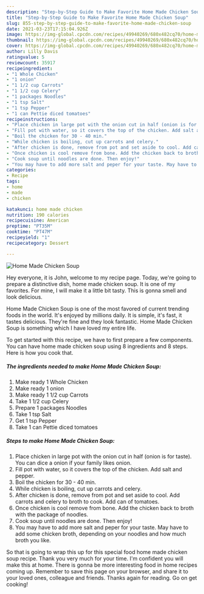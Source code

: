 ```yaml
---
description: "Step-by-Step Guide to Make Favorite Home Made Chicken Soup"
title: "Step-by-Step Guide to Make Favorite Home Made Chicken Soup"
slug: 855-step-by-step-guide-to-make-favorite-home-made-chicken-soup
date: 2021-03-23T17:15:04.926Z
image: https://img-global.cpcdn.com/recipes/49940269/680x482cq70/home-made-chicken-soup-recipe-main-photo.jpg
thumbnail: https://img-global.cpcdn.com/recipes/49940269/680x482cq70/home-made-chicken-soup-recipe-main-photo.jpg
cover: https://img-global.cpcdn.com/recipes/49940269/680x482cq70/home-made-chicken-soup-recipe-main-photo.jpg
author: Lilly Davis
ratingvalue: 5
reviewcount: 35917
recipeingredient:
- "1 Whole Chicken"
- "1 onion"
- "1 1/2 cup Carrots"
- "1 1/2 cup Celery"
- "1 packages Noodles"
- "1 tsp Salt"
- "1 tsp Pepper"
- "1 can Pettie diced tomatoes"
recipeinstructions:
- "Place chicken in large pot with the onion cut in half (onion is for taste). You can dice a onion if your family likes onion."
- "Fill pot with water, so it covers the top of the chicken. Add salt and pepper."
- "Boil the chicken for 30 - 40 min."
- "While chicken is boiling, cut up carrots and celery."
- "After chicken is done, remove from pot and set aside to cool. Add carrots and celery to broth to cook. Add can of tomatoes."
- "Once chicken is cool remove from bone. Add the chicken back to broth with the package of noodles."
- "Cook soup until noodles are done. Then enjoy!"
- "You may have to add more salt and peper for your taste. May have to add some chicken broth, depending on your noodles and how much broth you like."
categories:
- Recipe
tags:
- home
- made
- chicken

katakunci: home made chicken 
nutrition: 190 calories
recipecuisine: American
preptime: "PT35M"
cooktime: "PT47M"
recipeyield: "1"
recipecategory: Dessert

---
```



![Home Made Chicken Soup](https://img-global.cpcdn.com/recipes/49940269/680x482cq70/home-made-chicken-soup-recipe-main-photo.jpg)

Hey everyone, it is John, welcome to my recipe page. Today, we're going to prepare a distinctive dish, home made chicken soup. It is one of my favorites. For mine, I will make it a little bit tasty. This is gonna smell and look delicious.



Home Made Chicken Soup is one of the most favored of current trending foods in the world. It's enjoyed by millions daily. It is simple, it's fast, it tastes delicious. They're fine and they look fantastic. Home Made Chicken Soup is something which I have loved my entire life.


To get started with this recipe, we have to first prepare a few components. You can have home made chicken soup using 8 ingredients and 8 steps. Here is how you cook that.

<!--inarticleads1-->

##### The ingredients needed to make Home Made Chicken Soup:

1. Make ready 1 Whole Chicken
1. Make ready 1 onion
1. Make ready 1 1/2 cup Carrots
1. Take 1 1/2 cup Celery
1. Prepare 1 packages Noodles
1. Take 1 tsp Salt
1. Get 1 tsp Pepper
1. Take 1 can Pettie diced tomatoes




<!--inarticleads2-->

##### Steps to make Home Made Chicken Soup:

1. Place chicken in large pot with the onion cut in half (onion is for taste). You can dice a onion if your family likes onion.
1. Fill pot with water, so it covers the top of the chicken. Add salt and pepper.
1. Boil the chicken for 30 - 40 min.
1. While chicken is boiling, cut up carrots and celery.
1. After chicken is done, remove from pot and set aside to cool. Add carrots and celery to broth to cook. Add can of tomatoes.
1. Once chicken is cool remove from bone. Add the chicken back to broth with the package of noodles.
1. Cook soup until noodles are done. Then enjoy!
1. You may have to add more salt and peper for your taste. May have to add some chicken broth, depending on your noodles and how much broth you like.




So that is going to wrap this up for this special food home made chicken soup recipe. Thank you very much for your time. I'm confident you will make this at home. There is gonna be more interesting food in home recipes coming up. Remember to save this page on your browser, and share it to your loved ones, colleague and friends. Thanks again for reading. Go on get cooking!
